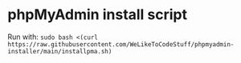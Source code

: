 # phpMyAdmin install script

Run with: `sudo bash <(curl https://raw.githubusercontent.com/WeLikeToCodeStuff/phpmyadmin-installer/main/installpma.sh)`
